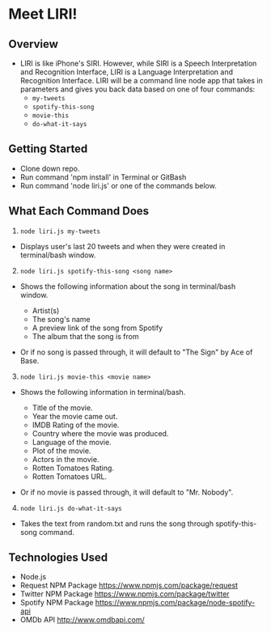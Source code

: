 # Meet LIRI!

## Overview
- LIRI is like iPhone's SIRI. However, while SIRI is a Speech Interpretation and Recognition Interface, LIRI is a Language Interpretation and Recognition Interface. LIRI will be a command line node app that takes in parameters and gives you back data based on one of four commands:
   * `my-tweets`
   * `spotify-this-song`
   * `movie-this`
   * `do-what-it-says`

## Getting Started
- Clone down repo.
- Run command 'npm install' in Terminal or GitBash
- Run command 'node liri.js' or one of the commands below.

## What Each Command Does
1. `node liri.js my-tweets`
  * Displays user's last 20 tweets and when they were created in terminal/bash window.

2. `node liri.js spotify-this-song <song name>`
  * Shows the following information about the song in terminal/bash window.
    * Artist(s)
    * The song's name
    * A preview link of the song from Spotify
    * The album that the song is from

  * Or if no song is passed through, it will default to "The Sign" by Ace of Base.

3. `node liri.js movie-this <movie name>`
  * Shows the following information in terminal/bash.
    * Title of the movie.
    * Year the movie came out.
    * IMDB Rating of the movie.
    * Country where the movie was produced.
    * Language of the movie.
    * Plot of the movie.
    * Actors in the movie.
    * Rotten Tomatoes Rating.
    * Rotten Tomatoes URL.

  * Or if no movie is passed through, it will default to "Mr. Nobody".

4. `node liri.js do-what-it-says`
  * Takes the text from random.txt and runs the song through spotify-this-song command.

## Technologies Used
- Node.js
- Request NPM Package https://www.npmjs.com/package/request
- Twitter NPM Package https://www.npmjs.com/package/twitter
- Spotify NPM Package https://www.npmjs.com/package/node-spotify-api
- OMDb API http://www.omdbapi.com/


